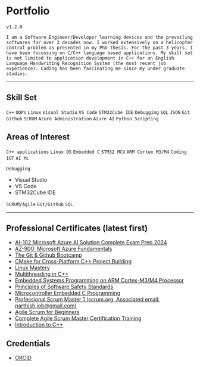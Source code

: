 # Portfolio 
`v1.2.0`

`I am a Software Engineer/Developer learning devices and the prevailing softwares for over 2 decades now. I worked extensively on a helicopter control problem as presented in my PhD thesis. For the past 3 years, I have been focussing on C/C++ language based applications. My skill set is not limited to application development in C++ for an English Language Handwriting Recognition System (the most recent job experience). Coding has been fascinating me since my under graduate studies.`
***
## Skill Set
`C++`
`OOPs`
`Linux`
`Visual Studio`
`VS Code`
`STM32Cube IDE`
`Debugging`
`SQL`
`JSON`
`Git`
`Github`
`SCRUM`
`Azure Administration`
`Azure AI`
`Python Scripting`

## Areas of Interest
`C++ applications`
`Linux OS`
`Embedded C`
`STM32 MCU`
`ARM Cortex M3/M4`
`Coding`
`IOT`
`AI ML`

`Debugging`
+ Visual Studio
+ VS Code
+ STM32Cube IDE

`SCRUM/Agile`
`Git/Github`
`SQL`
***
## Professional Certificates (latest first)
+ [AI-102 Microsoft Azure AI Solution Complete Exam Prep 2024](https://www.udemy.com/certificate/UC-a15251b2-1eb6-46a3-bbb5-7a868bf30ff8/ "AI-102 Microsoft Azure AI Solution Complete Exam Prep 2024")
+ [AZ-900: Microsoft Azure Fundamentals](https://www.udemy.com/certificate/UC-abf7ccdc-26ac-4f78-bdb4-d39fb2817532/ "AZ-900: Microsoft Azure Fundamentals")
+ [The Git & Github Bootcamp](https://www.udemy.com/certificate/UC-7d31e223-19d1-4b6b-8f88-570b24e04c47/ "The Git & Github Bootcamp")
+ [CMake for Cross-Platform C++ Project Building](https://www.udemy.com/certificate/UC-dcd1b257-cbc4-4f14-8910-6d2c959ad408/ "CMake for Cross-Platform C++ Project Building")
+ [Linux Mastery](https://www.udemy.com/certificate/UC-c8a4b85d-8f7e-4011-84e2-4c5f6314aa76/ "Linux Mastery")
+ [Multithreading in C++](https://www.udemy.com/certificate/UC-c28b7ed6-fc82-41e2-adfc-de279ef6f271/ "Multithreading in C++")
+ [Embedded Systems Programming on ARM Cortex-M3/M4 Processor](https://www.udemy.com/certificate/UC-c39e16e5-1d13-42c4-b834-28627acc11ee/ "Embedded Systems Programming on ARM Cortex-M3/M4 Processor")
+ [Principles of Software Safety Standards](https://www.udemy.com/certificate/UC-8696883a-4ff6-4817-be39-5e4d925214b8/ "Principles of Software Safety Standards")
+ [Microcontroller Embedded C Programming](https://www.udemy.com/certificate/UC-ecf973df-d382-487e-a621-9c3700f2e0ad/ "Microcontroller Embedded C Programming")
+ [Professional Scrum Master 1 (scrum.org, Associated email: parthish.job@gmail.com)](https://www.scrum.org/certificates/1033580 "Professional Scrum Master 1")
+ [Agile Scrum for Beginners](https://www.udemy.com/certificate/UC-323dbe3c-030f-4566-a68d-541e0ee41877/ "Agile Scrum for Beginners")
+ [Complete Agile Scrum Master Certification Training
](https://www.udemy.com/certificate/UC-7a22d100-b21a-4538-9253-be2c258e3614/ "Complete Agile Scrum Master Certification Training
")
+ [Introduction to C++](https://certificate.codingninjas.com/view/e8991481eaae2c54 "Introduction to C++")

## Credentials
+ [ORCID](https://orcid.org/0000-0002-7143-7483 "ORCID")
